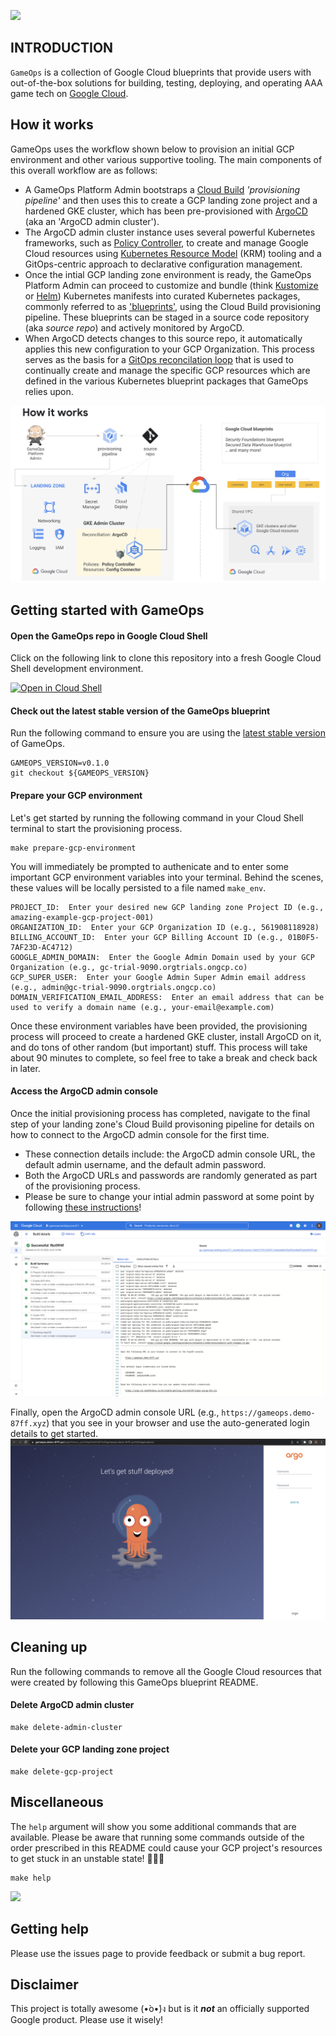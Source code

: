 ![](https://raw.githubusercontent.com/bbhuston/gameops/assets/.assets/gameops-bling.png)

## INTRODUCTION

`GameOps` is a collection of Google Cloud blueprints that provide users with out-of-the-box solutions for building, testing, deploying, and operating AAA game tech on [Google Cloud](https://cloud.google.com).

## How it works

GameOps uses the workflow shown below to provision an initial GCP environment and other various supportive tooling.  The main components of this overall workflow are as follows:

- A GameOps Platform Admin bootstraps a [Cloud Build](https://cloud.google.com/build) *'provisioning pipeline'* and then uses this to create a GCP landing zone project and a hardened GKE cluster, which has been pre-provisioned with [ArgoCD](https://argoproj.github.io/cd/) (aka an 'ArgoCD admin cluster').
- The ArgoCD admin cluster instance uses several powerful Kubernetes frameworks, such as [Policy Controller](https://cloud.google.com/anthos-config-management/docs/concepts/policy-controller), to create and manage Google Cloud resources using [Kubernetes Resource Model](https://github.com/kubernetes/design-proposals-archive/blob/main/architecture/resource-management.md) (KRM) tooling and a GitOps-centric approach to declarative configuration management.
- Once the intial GCP landing zone environment is ready, the GameOps Platform Admin can proceed to customize and bundle (think [Kustomize](https://kustomize.io/) or [Helm](https://helm.sh/)) Kubernetes manifests into curated Kubernetes packages, commonly referred to as ['blueprints'](https://cloud.google.com/anthos-config-management/docs/concepts/blueprints), using the Cloud Build provisioning pipeline.  These blueprints can be staged in a source code repository (aka *source repo*) and actively monitored by ArgoCD.
- When ArgoCD detects changes to this source repo, it automatically applies this new configuration to your GCP Organization.  This process serves as the basis for a [GitOps reconcilation loop](https://thenewstack.io/kubecon-cloud-native-patterns-of-the-gitops-pipeline/) that is used to continually create and manage the specific GCP resources which are defined in the various Kubernetes blueprint packages that GameOps relies upon.

![](https://raw.githubusercontent.com/bbhuston/argocd-gameops/main/.assets/how-it-works.png)

## Getting started with GameOps

#### Open the GameOps repo in Google Cloud Shell

Click on the following link to clone this repository into a fresh Google Cloud Shell development environment.

[![Open in Cloud Shell](https://gstatic.com/cloudssh/images/open-btn.svg)](https://ssh.cloud.google.com/cloudshell/editor?cloudshell_git_repo=https%3A%2F%2Fgithub.com%2Fbbhuston%2Fargocd-gameops.git&cloudshell_git_branch=main&cloudshell_open_in_editor=README.md&cloudshell_workspace=.)

#### Check out the latest stable version of the GameOps blueprint

Run the following command to ensure you are using the [latest stable version](https://github.com/bbhuston/argocd-gameops/releases) of GameOps.
```
GAMEOPS_VERSION=v0.1.0
git checkout ${GAMEOPS_VERSION}
```

#### Prepare your GCP environment

Let's get started by running the following command in your Cloud Shell terminal to start the provisioning process.

```
make prepare-gcp-environment
```

You will immediately be prompted to authenicate and to enter some important GCP environment variables into your terminal.  Behind the scenes, these values will be locally persisted to a file named `make_env`.

```
PROJECT_ID:  Enter your desired new GCP landing zone Project ID (e.g., amazing-example-gcp-project-001)
ORGANIZATION_ID:  Enter your GCP Organization ID (e.g., 561908118928)
BILLING_ACCOUNT_ID:  Enter your GCP Billing Account ID (e.g., 01B0F5-7AF23D-AC4712)
GOOGLE_ADMIN_DOMAIN:  Enter the Google Admin Domain used by your GCP Organization (e.g., gc-trial-9090.orgtrials.ongcp.co)
GCP_SUPER_USER:  Enter your Google Admin Super Admin email address (e.g., admin@gc-trial-9090.orgtrials.ongcp.co)
DOMAIN_VERIFICATION_EMAIL_ADDRESS:  Enter an email address that can be used to verify a domain name (e.g., your-email@example.com)
```

Once these environment variables have been provided, the provisioning process will proceed to create a hardened GKE cluster, install ArgoCD on it, and do tons of other random (but important) stuff.  This process will take about 90 minutes to complete, so feel free to take a break and check back in later.

#### Access the ArgoCD admin console

Once the initial provisioning process has completed, navigate to the final step of your landing zone's Cloud Build provisoning pipeline for details on how to connect to the ArgoCD admin console for the first time.  

- These connection details include: the ArgoCD admin console URL, the default admin username, and the default admin password.
- Both the ArgoCD URLs and passwords are randomly generated as part of the provisioning process.
- Please be sure to change your intial admin password at some point by following [these instructions](https://argo-cd.readthedocs.io/en/stable/user-guide/commands/argocd_account_update-password/)!

![](https://raw.githubusercontent.com/bbhuston/argocd-gameops/main/.assets/argocd-login-details.png)

Finally, open the ArgoCD admin console URL (e.g., `https://gameops.demo-87ff.xyz`) that you see in your browser and use the auto-generated login details to get started.
![](https://raw.githubusercontent.com/bbhuston/argocd-gameops/main/.assets/argocd-login-screen.png)

## Cleaning up

Run the following commands to remove all the Google Cloud resources that were created by following this GameOps blueprint README. 

#### Delete ArgoCD admin cluster
```
make delete-admin-cluster
```

#### Delete your GCP landing zone project
```
make delete-gcp-project
```

## Miscellaneous
The `help` argument will show you some additional commands that are available.  Please be aware that running some commands outside of the order prescribed in this README could cause your GCP project's resources to get stuck in an unstable state! 💩💩💩
```
make help
```

![](https://raw.githubusercontent.com/bbhuston/gameops/assets/.assets/make-help-output.png)

## Getting help
Please use the issues page to provide feedback or submit a bug report.

## Disclaimer
This project is totally awesome (•̀o•́)ง but is it ***not*** an officially supported Google product.  Please use it wisely!